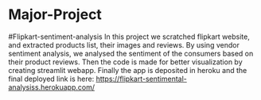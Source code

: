 # Major-Project
#Flipkart-sentiment-analysis
In this project we scratched flipkart website, and extracted products list, their images and reviews.
By using vendor sentiment analysis, we analysed the sentiment of the consumers based on their product reviews.
Then the code is made for better visualization by creating streamlit webapp.
Finally the app is deposited in heroku and the final deployed link is here:
https://flipkart-sentimental-analysiss.herokuapp.com/
